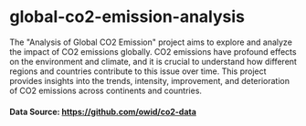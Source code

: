 # global-co2-emission-analysis
The "Analysis of Global CO2 Emission" project aims to explore and analyze the impact of CO2 emissions globally. CO2 emissions have profound effects on the environment and climate, and it is crucial to understand how different regions and countries contribute to this issue over time. This project provides insights into the trends, intensity, improvement, and deterioration of CO2 emissions across continents and countries.

#### Data Source: https://github.com/owid/co2-data

